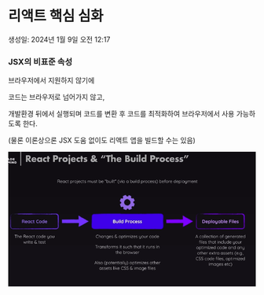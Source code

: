# 리액트 핵심 심화

생성일: 2024년 1월 9일 오전 12:17

### JSX의 비표준 속성

브라우저에서 지원하지 않기에

코드는 브라우저로 넘어가지 않고,

개발환경 뒤에서 실행되며 코드를 변환 후 코드를 최적화하여 브라우저에서 사용 가능하도록 한다.

(물론 이론상으론 JSX 도움 없이도 리액트 앱을 빌드할 수는 있음)

<img src="./리액트 핵심 심화/Untitled.png">
